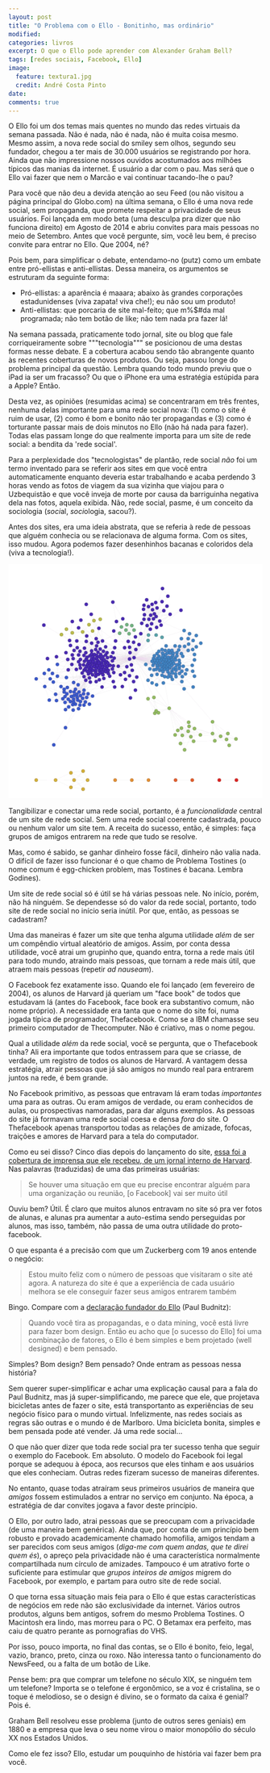```yaml
---
layout: post
title: "O Problema com o Ello - Bonitinho, mas ordinário"
modified:
categories: livros 
excerpt: O que o Ello pode aprender com Alexander Graham Bell?
tags: [redes sociais, Facebook, Ello]
image:
  feature: textura1.jpg
  credit: André Costa Pinto
date: 
comments: true
---
```


O Ello foi um dos temas mais quentes no mundo das redes virtuais da semana passada. Não é nada, não é nada, não é muita coisa mesmo. Mesmo assim, a nova rede social do smiley sem olhos, segundo seu fundador, chegou a ter mais de 30.000 usuários se registrando por hora. Ainda que não impressione nossos ouvidos acostumados aos milhões típicos das manias da internet. É usuário a dar com o pau. Mas será que o Ello vai fazer que nem o Marcão e vai continuar tacando-lhe o pau? 

Para você que não deu a devida atenção ao seu Feed (ou não visitou a página principal do Globo.com) na última semana, o Ello é uma nova rede social, sem propaganda, que promete respeitar a privacidade de seus usuários. Foi lançada em modo beta (uma desculpa pra dizer que não funciona direito) em Agosto de 2014 e abriu convites para mais pessoas no meio de Setembro. Antes que você pergunte, sim, você leu bem, é preciso convite para entrar no Ello. Que 2004, né?

Pois bem, para simplificar o debate, entendamo-no (putz) como um embate entre pró-ellistas e anti-ellistas. Dessa maneira, os argumentos se estruturam da seguinte forma:

* Pró-ellistas: a aparência é maaara; abaixo às grandes corporações estadunidenses (viva zapata! viva che!); eu não sou um produto!
* Anti-ellistas: que porcaria de site mal-feito; que m%$#da mal programada; não tem botão de like; não tem nada pra fazer lá!

Na semana passada, praticamente todo jornal, site ou blog que fale corriqueiramente sobre """tecnologia""" se posicionou de uma destas formas nesse debate. E a cobertura acabou sendo tão abrangente quanto às recentes coberturas de novos produtos. Ou seja, passou longe do problema principal da questão. Lembra quando todo mundo previu que o iPad ia ser um fracasso? Ou que o iPhone era uma estratégia estúpida para a Apple? Então.

Desta vez, as opiniões (resumidas acima) se concentraram em três frentes, nenhuma delas importante para uma rede social nova: (1) como o site é ruim de usar, (2) como é bom e bonito não ter propagandas e (3) como é torturante passar mais de dois minutos no Ello (não há nada para fazer). Todas elas passam longe do que realmente importa para um site de rede social: a bendita da 'rede social'.

Para a perplexidade dos "tecnologistas" de plantão, rede social *não* foi um termo inventado para se referir aos sites em que você entra automaticamente enquanto deveria estar trabalhando e acaba perdendo 3 horas vendo as fotos de viagem da sua vizinha que viajou para o Uzbequistão e que você inveja de morte por causa da barriguinha negativa dela nas fotos, aquela exibida. Não, rede social, pasme, é um conceito da sociologia (*soci*al, *soci*ologia, sacou?).

Antes dos sites, era uma ideia abstrata, que se referia à rede de pessoas que alguém conhecia ou se relacionava de alguma forma. Com os sites, isso mudou. Agora podemos fazer desenhinhos bacanas e coloridos dela (viva a tecnologia!).

<img src="/images/ello/redesocial.png" alttext="Minha rede social do Facebook, hoje"></img>

Tangibilizar e conectar uma rede social, portanto, é a *funcionalidade* central de um site de rede social. Sem uma rede social coerente cadastrada, pouco ou nenhum valor um site tem. A receita do sucesso, então, é simples: faça grupos de amigos entrarem na rede que tudo se resolve.

Mas, como é sabido, se ganhar dinheiro fosse fácil, dinheiro não valia nada. O difícil de fazer isso funcionar é o que chamo de Problema Tostines (o nome comum é egg-chicken problem, mas Tostines é bacana. Lembra Godines).

Um site de rede social só é útil se há várias pessoas nele. No início, porém, não há ninguém. Se dependesse só do valor da rede social, portanto, todo site de rede social no início seria inútil. Por que, então, as pessoas se cadastram?

Uma das maneiras é fazer um site que tenha alguma utilidade *além* de ser um compêndio virtual aleatório de amigos. Assim, por conta dessa utilidade, você atrai um grupinho  que, quando entra, torna a rede mais útil para todo mundo, atraindo mais pessoas, que tornam a rede mais útil, que atraem mais pessoas (repetir *ad nauseam*).

O Facebook fez exatamente isso. Quando ele foi lançado (em fevereiro de 2004), os alunos de Harvard já queriam um "face book" de todos que estudavam lá (antes do Facebook, face book era substantivo comum, não nome próprio). A necessidade era tanta que o nome do site foi, numa jogada típica de programador, Thefacebook. Como se a IBM chamasse seu primeiro computador de Thecomputer. Não é criativo, mas o nome pegou.

Qual a utilidade *além* da rede social, você se pergunta, que o Thefacebook tinha? Ali era importante que todos entrassem para que se criasse, de verdade, um registro de todos os alunos de Harvard. A vantagem dessa estratégia, atrair pessoas que já são amigos no mundo real para entrarem juntos na rede, é bem grande.

No Facebook primitivo, as pessoas que entravam lá eram todas *importantes* uma para as outras. Ou eram amigos de verdade, ou eram conhecidos de aulas, ou prospectivas namoradas, para dar alguns exemplos. As pessoas do site já formavam uma rede social coesa e densa *fora* do site. O Thefacebook apenas transportou todas as relações de amizade, fofocas, traições e amores de Harvard para a tela do computador.

Como eu sei disso? Cinco dias depois do lançamento do site, [essa foi a cobertura de imprensa que ele recebeu, de um jornal interno de Harvard](http://www.thecrimson.com/article/2004/2/9/hundreds-register-for-new-facebook-website/). Nas palavras (traduzidas) de uma das primeiras usuárias:

> Se houver uma situação em que eu precise encontrar alguém para uma organização ou reunião, [o Facebook] vai ser muito útil

Ouviu bem? Útil. É claro que muitos alunos entravam no site só pra ver fotos de alunas, e alunas pra aumentar a auto-estima sendo perseguidas por alunos, mas isso, também, não passa de uma outra utilidade do proto-facebook.

O que espanta é a precisão com que um Zuckerberg com 19 anos entende o negócio:

> Estou muito feliz com o número de pessoas que visitaram o site até agora. A natureza do site é que a experiência de cada usuário melhora se ele conseguir fazer seus amigos entrarem também

Bingo. Compare com a [declaração fundador do Ello](http://www.inc.com/jeremy-quittner/paul-butnitz-talks-about-ello-and-other-subjects.html) (Paul Budnitz):

> Quando você tira as propagandas, e o data mining, você está livre para fazer bom design. Então eu acho que [o sucesso do Ello] foi uma combinação de fatores, o Ello é bem simples e bem projetado (well designed) e bem pensado.

Simples? Bom design? Bem pensado? Onde entram as pessoas nessa história?

Sem querer super-simplificar e achar uma explicação causal para a fala do Paul Budnitz, mas já super-simplificando, me parece que ele, que projetava bicicletas antes de fazer o site, está transportanto as experiências de seu negócio físico para o mundo virtual. Infelizmente, nas redes sociais as regras são outras e o mundo é de Marlboro. Uma bicicleta bonita, simples e bem pensada pode até vender. Já uma rede social...

O que não quer dizer que toda rede social pra ter sucesso tenha que seguir o exemplo do Facebook. Em absoluto. O modelo do Facebook foi legal porque se adequou à época, aos recursos que eles tinham e aos usuários que eles conheciam. Outras redes fizeram sucesso de maneiras diferentes.

No entanto, quase todas atraíram seus primeiros usuários de maneira que *amigos* fossem estimulados a entrar no serviço em conjunto. Na época, a estratégia de dar convites jogava a favor deste princípio.

O Ello, por outro lado, atrai pessoas que se preocupam com a privacidade (de uma maneira bem genérica). Ainda que, por conta de um princípio bem robusto e provado academicamente chamado homofilia, amigos tendam a ser parecidos com seus amigos (*diga-me com quem andas, que te direi quem és*), o apreço pela privacidade não é uma característica normalmente compartilhada num círculo de amizades. Tampouco é um atrativo forte o suficiente para estimular que *grupos inteiros de amigos* migrem do Facebook, por exemplo, e partam para outro site de rede social.

O que torna essa situação mais feia para o Ello é que estas características de negócios em rede não são exclusividade da internet. Vários outros produtos, alguns bem antigos, sofrem do mesmo Problema Tostines. O Macintosh era lindo, mas morreu para o PC. O Betamax era perfeito, mas caiu de quatro perante as pornografias do VHS.

Por isso, pouco importa, no final das contas, se o Ello é bonito, feio, legal, vazio, branco, preto, cinza ou roxo. Não interessa tanto o funcionamento do NewsFeed, ou a falta de um botão de Like.

Pense bem: pra que comprar um telefone no século XIX, se ninguém tem um telefone? Importa se o telefone é ergonômico, se a voz é cristalina, se o toque é melodioso, se o design é divino, se o formato da caixa é genial? Pois é.

Graham Bell resolveu esse problema (junto de outros seres geniais) em 1880 e a empresa que leva o seu nome virou o maior monopólio do século XX nos Estados Unidos. 

Como ele fez isso? Ello, estudar um pouquinho de história vai fazer bem pra você.
